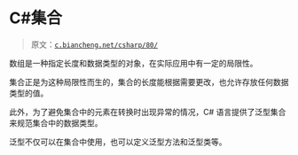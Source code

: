 # C#集合

> 原文：[`c.biancheng.net/csharp/80/`](http://c.biancheng.net/csharp/80/)

数组是一种指定长度和数据类型的对象，在实际应用中有一定的局限性。

集合正是为这种局限性而生的，集合的长度能根据需要更改，也允许存放任何数据类型的值。

此外，为了避免集合中的元素在转换时出现异常的情况，C# 语言提供了泛型集合来规范集合中的数据类型。

泛型不仅可以在集合中使用，也可以定义泛型方法和泛型类等。